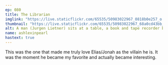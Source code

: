```yaml
---
ep: 080
title: The Librarian
imglink: "https://live.staticflickr.com/65535/50983022967_0818b0e257_o.jpg"
thumbnail: "https://live.staticflickr.com/65535/50983022967_68a0cd43bb_q.jpg"
alt: A man (Jurgen Lietner) sits at a table, a book and tape recorder beside him, leaning into his hand as he waits in silence. In the doorway behind him stands a man (Elias Bouchard) watching him, his head making the pupil of an eye.
name: ashlexinpearl
hastext: true
---
```

This was the one that made me truly love Elias/Jonah as the villain he is. It was the moment he became my favorite and actually became interesting.